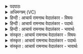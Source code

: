 <details><summary>पदपाठः</summary>

अ꣣ग्नि꣢म्। न꣡रः꣢꣯। दी꣡धि꣢꣯तिभिः। अ꣣र꣡ण्योः꣢। ह꣡स्त꣢꣯च्युतम्। ह꣡स्त꣢꣯। च्यु꣣तम्। जनयत। प्रशस्त꣢म्। प्र꣣। शस्त꣢म्। दू꣣रेदृ꣡श꣢म्। दू꣣रे। दृ꣡श꣢꣯म्। गृ꣣ह꣡प꣢तिम्। गृ꣣ह꣢। प꣣तिम्। अथव्यु꣢म्। अ꣣। थव्यु꣢म्। १३७३।
</details>

<details><summary>अधिमन्त्रम् (VC)</summary>

- अग्निः
- वसिष्ठो मैत्रावरुणिः
- विराडनुष्टुप्
- गान्धारः
</details>

<details><summary>हिन्दी : आचार्य रामनाथ वेदालंकार - विषयः</summary>

प्रथम ऋचा पूर्वार्चिक में ७३ क्रमाङ्क पर परमात्मा के विषय में व्याख्यात हो चुकी है। यहाँ जीवात्मा और बिजली का विषय वर्णित करते हैं।
</details>

<details><summary>हिन्दी : आचार्य रामनाथ वेदालंकार - पदार्थः</summary>

पदार्थान्वयभाषाः -  प्रथम—जीवात्मा के पक्ष में। हे मनुष्यो ! (नरः) पौरुषवान् तुम (अरण्योः) क्रियाशील मन और बुद्धि की (दीधितिभिः) क्रियाओं से अर्थात् मन द्वारा कृत संकल्पों से और बुद्धि द्वारा कृत निश्चयों से (अग्निम्) शरीर के नेता जीवात्मा को (हस्तच्युतम्) हाथों से शत्रुओं को पराजित करनेवाला, (प्रशस्तम्) प्रशंसा का पात्र, (दूरेदृशम्) दूरदर्शी, (गृहपतिम्) देह-सदन का पालनकर्ता और (अथव्युम्) विचलित न होनेवाला (जनयत) करो ॥ द्वितीय—बिजली के पक्ष में। हे मनुष्यो ! (नरः) विद्युत्-विद्या की उन्नति करनेवाले तुम (दीधितिभिः) सूर्य-किरणों के द्वारा (अरण्योः) बिजली उत्पन्न करनेवाले यन्त्रों के (हस्तच्युतम्) संघर्षण-पूर्वक (प्रशस्तम्) उत्कृष्ट, (दूरेदृशम्) दूर तक प्रकाश करनेवाले, (गृहपतिम्) घरों के रक्षक, (अथव्युम्) गतिशील (अग्निम्) बिजली रूप अग्नि को (जनयत) उत्पन्न करो ॥१॥ यहाँ श्लेषालङ्कार है ॥१॥
</details>

<details><summary>हिन्दी : आचार्य रामनाथ वेदालंकार - भावार्थः</summary>

भावार्थभाषाः -  मनुष्यों को चाहिए कि संकल्प के साधन मन को और निश्चय के साधन बुद्धि को प्रयुक्त कर अपने आत्मा को जगाएँ और विद्युत्-विद्या के विशेषज्ञ शिल्पियों को चाहिए कि सूर्य-किरणों द्वारा यन्त्रों को चलाकर,बिजली उत्पन्न करके घर आदि में प्रकाश करें,बिजली के तारों द्वारा दूर समाचार भेजें तथा विमान आदि यानों को चलाएँ ॥१॥
</details>

<details><summary>संस्कृत : आचार्य रामनाथ वेदालंकार - विषयः</summary>

तत्र प्रथमा ऋक् पूर्वार्चिके ७२ क्रमाङ्के परमात्मविषये व्याख्याता। अत्र जीवात्मविषयो विद्युद्विषयश्चोच्यते।
</details>

<details><summary>संस्कृत : आचार्य रामनाथ वेदालंकार - पदार्थः</summary>

पदार्थान्वयभाषाः -  (प्रथमो) जीवात्मपरः। हे मानवाः ! (नरः) पौरुषयुक्ता यूयम् (अरण्योः) गतिमतोः क्रियाशीलयोः मनोबुद्ध्योः। [अर्तेर्गत्यर्थात् ‘अर्तिसृधृधम्यम्यश्यवितॄभ्योऽनिः’। उ० २।१०४ इत्यनेन अनिप्रत्ययः।] (दीधितिभिः) क्रियाभिः, मनसः संकल्पैः बुद्धेरध्यवसायैश्चेत्यर्थः (अग्निम्) देहस्य नेतारं जीवात्मानम् (हस्तच्युतम्) हस्ताभ्यां च्यावयति पराजयते शत्रून् यस्तम्, (प्रशस्तम्) प्रशंसास्पदम्, (दूरेदृशम्) दूरदर्शिनम्, (गृहपतिम्) देहरूपस्य गृहस्य पालकम् (अथव्युम्) अविचलं च (जनयत) कुरुत ॥ द्वितीयः—विद्युत्परः। हे मनुष्याः ! (नरः) विद्युद्विद्योन्नायकाः यूयम् (दीधितिभिः) सूर्यकिरणैः। [दीधितयः इति रश्मिनाम। निघं० १।५।] (अरण्योः) विद्युदुत्पादकयन्त्रयोः (हस्तच्युतम्) संघर्षणपूर्वकम् (प्रशस्तम्) उत्कृष्टम्, (दूरेदृशम्) दूरं यावद् दर्शयितारं प्रकाशकरम्, (गृहपतिम्) गृहाणां रक्षकम्, (अथव्युम्) गतिशीलम्। [अतनवन्तम् इत्यथर्युशब्दव्याख्याने यास्कः। निरु० ५।९। अथर्युरेव अथव्युः।] (अग्निम्) विद्युतम् (जनयत) उत्पादयत ॥१॥२ अत्र श्लेषालङ्कारः ॥१॥
</details>

<details><summary>संस्कृत : आचार्य रामनाथ वेदालंकार - भावार्थः</summary>

भावार्थभाषाः -  मनुष्यैः संकल्पसाधनं मनो निश्चयसाधनभूतां बुद्धिं च प्रयुज्य स्वात्मा प्रबोधनीयो,विद्युद्विद्याविद्भिः शिल्पिभिश्च सूर्यरश्मिद्वारा यन्त्राणि संचाल्य विद्युतमुत्पाद्य गृहादिषु प्रकाशः करणीयः,विद्युत्तारद्वारा दूरं समाचाराः प्रेषणीया विमानादियानानि च चालनीयानि ॥१॥
</details>